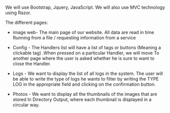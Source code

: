 We will use Bootstrap, Jquery, JavaScript.
We will also use MVC technology using Razor.

The different pages:

* image web- The main page of our website. All data are read in time
Running from a file / requesting information from a service

* Config - The Handlers list will have a list of tags or buttons
(Meaning a clickable tag) .When pressed on a particular Handler, we will move
To another page where the user is asked whether he is sure to want to close the
Handler.

* Logs - We want to display the list of all logs in the system. The user will be able to write the type of logs he wants to filter by writing the TYPE LOG in the appropriate field and clicking on the confirmation button.

* Photos - We want to display all the thumbnails of the images that are stored
In Directory Output, where each thumbnail is displayed in a circular way.
